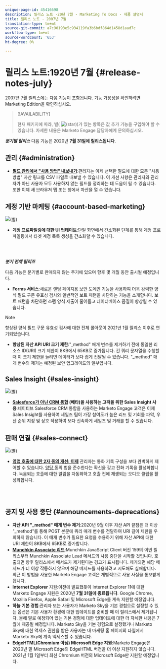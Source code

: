 ```yaml
---
unique-page-id: 45416698
description: 릴리스 노트 -20년 7월 - Marketing To Docs - 제품 설명서
title: 릴리스 노트 - 2007년 7월
translation-type: tm+mt
source-git-commit: a7c90193e5c934119fa3b6bdf864d1458d1aad7c
workflow-type: tm+mt
source-wordcount: '653'
ht-degree: 0%

---
```



# 릴리스 노트:1920년 7월 {#release-notes-july}

2007년 7월 릴리스에는 다음 기능이 포함됩니다. 기능 가용성을 확인하려면 Marketing Edition을 확인하십시오.

>[!AVAILABILITY]
>
>현재 패키지에 따라, 별( ![(star)](assets/star-yellow.svg))가 있는 항목은 값 추가 기능을 구입해야 할 수 있습니다. 자세한 내용은 Marketo Engage 담당자에게 문의하십시오.

**_분기별 릴리스_** 다음 기능은 2020년  **7월 31일에 릴리스됩니다**.

## 관리 {#administration}

* **[필드 관리에서 &quot;사용 방법&quot; 내보내기](/help/marketo/product-docs/administration/field-management/export-used-by-data-for-a-field.md)**:관리자는 이제 선택한 필드에 대한 모든 &quot;사용 방법&quot; 자산 링크를 CSV 파일로 내보낼 수 있습니다. 이 개선 사항은 관리자와 관리자가 아닌 사용자 모두 사용하지 않는 필드를 정리하는 데 도움이 될 수 있습니다. 또한 이제 새 브라우저 탭 또는 창에서 자산을 열 수 있습니다.

## 계정 기반 마케팅 {#account-based-marketing}

![(별)](assets/star-yellow.svg)

* **계정 프로파일링에 대한 UI 업데이트**:단일 화면에서 간소화된 단계를 통해 계정 프로파일링에서 타겟 계정 목록 생성을 간소화할 수 있습니다.

<br> 

**_분기 전체 릴리즈_**

다음 기능은 분기별로 판매되지 않는 주기에 있으며 향후 몇 개월 동안 출시될 예정입니다.

* **Forms 서비스**:새로운 랜딩 페이지용 보안 도메인 기능을 사용하여 더욱 강력한 양식 필드 구문 유효성 검사와 일반적인 보트 패턴을 차단하는 기능을 소개합니다. 보트 패턴을 차단하면 스팸 양식 제출이 줄어들고 데이터베이스 품질이 향상될 수 있습니다.

>[!NOTE]
>
>향상된 양식 필드 구문 유효성 검사에 대한 전체 롤아웃이 2021년 1월 릴리스 이후로 연기되었습니다.

* **향상된 자산 API URI 크기 제한**:&quot;_method&quot; 매개 변수를 제거하기 전에 동일한 리소스 ID(URI) 크기 제한이 8KB에서 65KB로 증가됩니다. 긴 쿼리 문자열을 수행할 때 이 크기 제한을 늘리면 데이터가 보다 쉽게 전달될 수 있습니다. &quot;_method&quot; 매개 변수의 제거는 예정된 보안 업그레이드의 일부입니다.

## Sales Insight {#sales-insight}

![(별)](assets/star-yellow.svg)

* **[Salesforce가 아닌 CRM 통합](/help/marketo/product-docs/marketo-sales-insight/sales-insight-for-non-native-salesforce-integrations.md) (베타)을 사용하는 고객을 위한 Sales Insight 사용**:네이티브 Salesforce CRM 통합을 사용하는 Marketo Engage 고객은 이제 Sales Insight를 사용하여 세일즈 팀이 가장 참여도가 높은 리드 및 기회를 파악, 우선 순위 지정 및 상호 작용하여 보다 신속하게 세일즈 및 거래를 할 수 있습니다.

## 판매 연결 {#sales-connect}

![(별)](assets/star-yellow.svg)

* **[영업 호출에 대한 2자 동의 개선: 이제](/help/marketo/product-docs/marketo-sales-connect/phone/two-party-consent-settings.md)** 관리자는 통화 기록 구성을 보다 완벽하게 제어할 수 있습니다. [양당 ](/help/marketo/product-docs/marketo-sales-connect/phone/enable-call-recording.md) 동의 법을 준수한다는 확신을 갖고 전화 기록을 활성화합니다. 녹음되는 호출에 대한 알림을 자동화하고 호출 전에 재생되는 오디오 클립을 활성화합니다.

<br> 

## 공지 및 사용 중단 {#announcements-deprecations}

* **자산 API &quot;_method&quot; 매개 변수 제거**:2020년 9월 이후 자산 API 끝점은 더 이상 &quot;_method&quot;를 통해 POST 본문에 쿼리 매개 변수를 전달하여 URI 길이 제한을 우회하지 않습니다. 이 매개 변수가 필요한 요청을 수용하기 위해 자산 API에 대한 URI 제한이 8KB에서 65KB로 증가합니다.
* **[Munchkin Associate 리드](https://developers.marketo.com/blog/deprecation-of-munchkin-associate-lead-method/)**:Munchkin JavaScript Client 버전 159의 이번 릴리스부터 Munchkin Associate Lead 메서드의 사용 중단을 시작할 것입니다. 호출되면 향후 릴리스에서 메서드가 제거된다는 경고가 표시됩니다. 제거되면 해당 메서드가 더 이상 작동하지 않으며 해당 메서드를 사용하려고 시도해도 실패합니다. 최근 이 방법을 사용한 Marketo Engage 고객은 개별적으로 사용 사실을 통보받게 됩니다.
* **Internet Explorer** 지원:이전에 발표했듯이 Internet Explorer 11에 대한 Marketo Engage 지원은 2020년 **7월 31일에 종료됩니다**. Google Chrome, Mozilla Firefox, Apple Safari 및 Microsoft Edge를 계속 지원할 예정입니다.
* **하늘 기본 경험**:관리자 또는 사용자가 Marketo Sky을 기본 경험으로 설정할 수 있는 옵션은 기본 사용자 환경에 대한 업데이트를 준비할 때 이 릴리스에서 제거됩니다. 올해 말로 예정되어 있는 기본 경험에 대한 업데이트에 대한 더 자세한 내용은 7월에 제공될 예정입니다. Marketo Sky을 기본 경험으로 설정했거나 Marketo Sky에 대한 액세스 권한을 받은 사용자는 내 마케팅 홈 페이지의 타일에서 Marketo Sky에 계속 액세스할 수 있습니다.
* **EdgeHTML(Chromium 아님) Microsoft Edge 지원**:Marketo Engage은 2020년 말 Microsoft Edge의 EdgeHTML 버전을 더 이상 지원하지 않습니다. 2021년 1월 1일부터 최신 Chromium 버전의 Microsoft Edge만 지원할 예정입니다.
